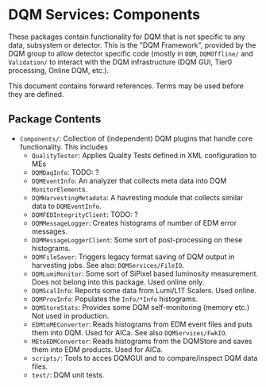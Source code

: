 DQM Services: Components
========================

These packages contain functionality for DQM that is not specific to any data, subsystem or detector. This is the "DQM Framework", provided by the DQM group to allow detector specific code (mostly in `DQM`, `DQMOffline/` and `Validation/` to interact with the DQM infrastructure (DQM GUI, Tier0 processing, Online DQM, etc.).

This document contains forward references. Terms may be used before they are defined.


Package Contents
----------------

- `Components/`: Collection of (independent) DQM plugins that handle core functionality. This includes
    - `QualityTester`: Applies Quality Tests defined in XML configuration to MEs
    - `DQMDaqInfo`: TODO: ?
    - `DQMEventInfo`: An analyzer that collects meta data into DQM `MonitorElement`s.
    - `DQMHarvestingMetadata`: A havresting module that collects similar data to `DQMEventInfo`.
    - `DQMFEDIntegrityClient`: TODO: ?
    - `DQMMessageLogger`: Creates histograms of number of EDM error messages.
    - `DQMMessageLoggerClient`: Some sort of post-processing on these histograms.
    - `DQMFileSaver`: Triggers legacy format saving of DQM output in harvesting jobs. See also: `DQMServices/FileIO`.
    - `DQMLumiMonitor`: Some sort of SiPixel based luminosity measurement. Does not belong into this package. Used online only.
    - `DQMScalInfo`: Reports some data from Lumi/L1T Scalers. Used online.
    - `DQMProvInfo`: Populates the `Info/*Info` histograms.
    - `DQMStoreStats`: Provides some DQM self-monitoring (memory etc.) Not used in production.
    - `EDMtoMEConverter`: Reads histograms from EDM event files and puts them into DQM. Used for AlCa. See also `DQMServices/FwkIO`.
    - `MEtoEDMConverter`: Reads histograms from the DQMStore and saves them into EDM products. Used for AlCa.
    - `scripts/`: Tools to acces DQMGUI and to compare/inspect DQM data files.
    - `test/`: DQM unit tests.
